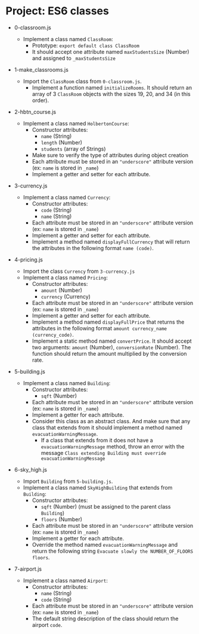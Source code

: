 # Project: ES6 classes

*   0-classroom.js
    - Implement a class named `ClassRoom`:
      - Prototype: `export default class ClassRoom`
      - It should accept one attribute named `maxStudentsSize` (Number) and assigned to `_maxStudentsSize`

*   1-make_classrooms.js
    - Import the `ClassRoom` class from `0-classroom.js`.
      - Implement a function named `initializeRooms`. It should return an array of 3 `ClassRoom` objects with the sizes 19, 20, and 34 (in this order).

*   2-hbtn_course.js
    - Implement a class named `HolbertonCourse`:
      - Constructor attributes:
        - `name` (String)
        - `length` (Number)
        - `students` (array of Strings)
      - Make sure to verify the type of attributes during object creation
      - Each attribute must be stored in an `"underscore"` attribute version (ex: `name` is stored in `_name`)
      - Implement a getter and setter for each attribute.

*   3-currency.js
    - Implement a class named `Currency`:
      - Constructor attributes:
        - `code` (String)
        - `name` (String)
      - Each attribute must be stored in an `"underscore"` attribute version (ex: `name` is stored in `_name`)
      - Implement a getter and setter for each attribute.
      - Implement a method named `displayFullCurrency` that will return the attributes in the following format `name (code)`.

*   4-pricing.js
    - Import the class `Currency` from `3-currency.js`
    - Implement a class named `Pricing`:
      - Constructor attributes:
        - `amount` (Number)
        - `currency` (Currency)
      - Each attribute must be stored in an `"underscore"` attribute version (ex: `name` is stored in `_name`)
      - Implement a getter and setter for each attribute.
      - Implement a method named `displayFullPrice` that returns the attributes in the following format `amount currency_name (currency_code)`.
      - Implement a static method named `convertPrice`. It should accept two arguments: `amount` (Number), `conversionRate` (Number). The function should return the amount multiplied by the conversion rate.

*   5-building.js
    - Implement a class named `Building`:
      - Constructor attributes:
        - `sqft` (Number)
      - Each attribute must be stored in an `"underscore"` attribute version (ex: `name` is stored in `_name`)
      - Implement a getter for each attribute.
      - Consider this class as an abstract class. And make sure that any class that extends from it should implement a method named `evacuationWarningMessage`.
        - If a class that extends from it does not have a `evacuationWarningMessage` method, throw an error with the message `Class extending Building must override evacuationWarningMessage`

*   6-sky_high.js
    - Import `Building` from `5-building.js`.
    - Implement a class named `SkyHighBuilding` that extends from `Building`:
      - Constructor attributes:
        - `sqft` (Number) (must be assigned to the parent class `Building`)
        - `floors` (Number)
      - Each attribute must be stored in an `"underscore"` attribute version (ex: `name` is stored in `_name`)
      - Implement a getter for each attribute.
      - Override the method named `evacuationWarningMessage` and return the following string `Evacuate slowly the NUMBER_OF_FLOORS floors`.

*   7-airport.js
    - Implement a class named `Airport`:
      - Constructor attributes:
        - `name` (String)
        - `code` (String)
      - Each attribute must be stored in an `"underscore"` attribute version (ex: `name` is stored in `_name`)
      - The default string description of the class should return the airport `code`.
